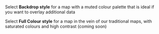 Select **Backdrop style** for a map with a muted colour palette that is ideal if you want to overlay additional data 

Select **Full Colour style** for a map in the vein of our traditional maps, with saturated colours and high contrast (coming soon)
